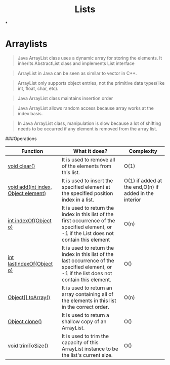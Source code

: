 <h1 align="center">Lists</h1>

*<h1>Arraylists</h1>

>Java ArrayList class uses a dynamic array for storing the elements. It inherits AbstractList class and implements List interface

>ArrayList in Java can be seen as similar to vector in C++. 

> ArrayList only supports object entries, not the primitive data types(like int, float, char, etc).

>Java ArrayList class maintains insertion order

>Java ArrayList allows random access because array works at the index basis.

>In Java ArrayList class, manipulation is slow because a lot of shifting needs to be occurred if any element is removed from the array list.



###Operations

|<center>Function</center>  |<center>What it does?</center>  |  <center> Complexity </center>
| :------------- | :------------- | :------------- |
| <a href="#">void clear()</a>   | It is used to remove all of the elements from this list.|O(1)
|<a href="#">void add(int index, Object element)</a>  | It is used to insert the specified element at the specified position index in a list.|O(1) if added at the end,O(n) if added in the interior
|<a href="#">int indexOf(Object o)</a>  | It is used to return the index in this list of the first occurrence of the specified element, or -1 if the List does not contain this element |O(n)
|<a href="#">int lastIndexOf(Object o)</a>  |It is used to return the index in this list of the last occurrence of the specified element, or -1 if the list does not contain this element.|O()
|<a href="#">Object[] toArray()</a>   |It is used to return an array containing all of the elements in this list in the correct order.|O(n)
|<a href="#">Object clone()</a>  | It is used to return a shallow copy of an ArrayList.|O()
|<a href="#">void trimToSize()</a> |It is used to trim the capacity of this ArrayList instance to be the list's current size.|O()






